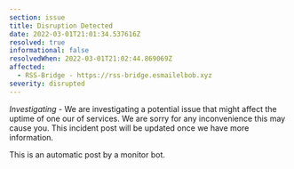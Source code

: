 ```yaml
---
section: issue
title: Disruption Detected
date: 2022-03-01T21:01:34.537616Z
resolved: true
informational: false
resolvedWhen: 2022-03-01T21:02:44.869069Z
affected:
  - RSS-Bridge - https://rss-bridge.esmailelbob.xyz
severity: disrupted
---
```

*Investigating* - We are investigating a potential issue that might affect the uptime of one our of services. We are sorry for any inconvenience this may cause you. This incident post will be updated once we have more information.

This is an automatic post by a monitor bot.
        